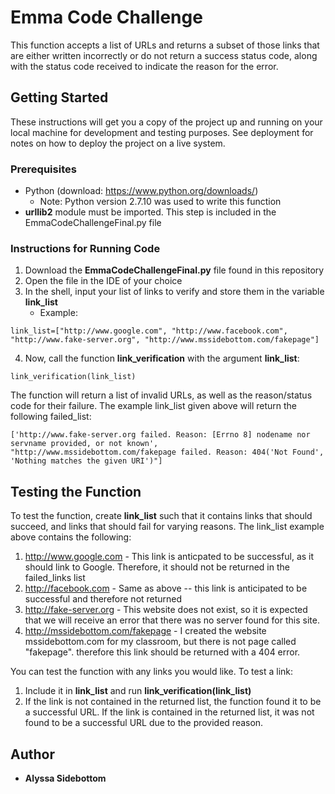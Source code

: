 # Emma Code Challenge
This function accepts a list of URLs and returns a subset of those links that are either written incorrectly or do not return a success status code, along with the status code received to indicate the reason for the error.


## Getting Started

These instructions will get you a copy of the project up and running on your local machine for development and testing purposes. See deployment for notes on how to deploy the project on a live system.

### Prerequisites

- Python (download: https://www.python.org/downloads/) 
  - Note: Python version 2.7.10 was used to write this function
- **urllib2** module must be imported. This step is included in the EmmaCodeChallengeFinal.py file

### Instructions for Running Code

1. Download the **EmmaCodeChallengeFinal.py** file found in this repository
2. Open the file in the IDE of your choice
3. In the shell, input your list of links to verify and store them in the variable **link_list**
   - Example:
   
 ```
link_list=["http://www.google.com", "http://www.facebook.com", "http://www.fake-server.org", "http://www.mssidebottom.com/fakepage"]
 ```
4. Now, call the function **link_verification** with the argument **link_list**:
```
link_verification(link_list)
```

The function will return a list of invalid URLs, as well as the reason/status code for their failure. The example link_list given above will return the following failed_list:
```
['http://www.fake-server.org failed. Reason: [Errno 8] nodename nor servname provided, or not known', "http://www.mssidebottom.com/fakepage failed. Reason: 404('Not Found', 'Nothing matches the given URI')"]
```


## Testing the Function

To test the function, create **link_list** such that it contains links that should succeed, and links that should fail for varying reasons.
The link_list example above contains the following:

1. http://www.google.com - This link is anticpated to be successful, as it should link to Google. Therefore, it should not be returned in the failed_links list
2. http://facebook.com - Same as above -- this link is anticipated to be successful and therefore not returned
3. http://fake-server.org - This website does not exist, so it is expected that we will receive an error that there was no server found for this site.
4. http://mssidebottom.com/fakepage - I created the website mssidebottom.com for my classroom, but there is not page called "fakepage". therefore this link should be returned with a 404 error.

You can test the function with any links you would like. To test a link:

1. Include it in **link_list** and run **link_verification(link_list)**
2. If the link is not contained in the returned list, the function found it to be a successful URL. If the link is contained in the returned list, it was not found to be a successful URL due to the provided reason.

## Author

* **Alyssa Sidebottom** 
